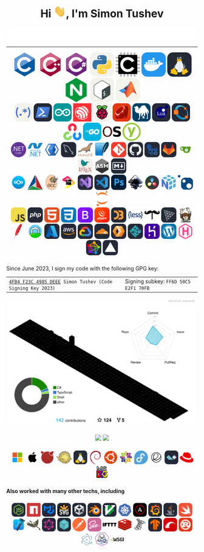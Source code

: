 <h1 align="center">Hi <img src="https://raw.githubusercontent.com/tushev/tushev/main/assets/icons/_hi.gif" width=32 height=32>, I'm Simon Tushev</h1>
<!--<h3 align="center">Researcher • Developer • IT Versatilist</h3>-->
<div align="center" >
	<picture width="500">
	  <source media="(prefers-color-scheme: dark)" srcset="https://raw.githubusercontent.com/tushev/tushev/main/assets/title/subheader-dark.svg" />
	  <source media="(prefers-color-scheme: light)" srcset="https://raw.githubusercontent.com/tushev/tushev/main/assets/title/subheader-light.svg" />
	  <img alt="profile-south-season-animate.svg" src="https://raw.githubusercontent.com/tushev/tushev/main/assets/title/subheader-light.svg" />
	</picture>
</div>

---------------------------------------

<div align="center">
  <img src="https://raw.githubusercontent.com/tushev/tushev/main/assets/icons/c-original.svg" height="64" alt="c"  />
  <img src="https://raw.githubusercontent.com/tushev/tushev/main/assets/icons/cplusplus-original.svg" height="64" alt="cplusplus"  />
  <img src="https://raw.githubusercontent.com/tushev/tushev/main/assets/icons/csharp-original.svg" height="64" alt="csharp"  />
  <img src="https://raw.githubusercontent.com/tushev/tushev/main/assets/icons/python-light.svg" height="64" alt="python"  />
  <img src="https://raw.githubusercontent.com/tushev/tushev/main/assets/icons/embeddedc-original.svg" height="64" alt="embeddedc"  />
  <img src="https://raw.githubusercontent.com/tushev/tushev/main/assets/icons/docker.svg"  height="64" alt="docker"  />
  <img src="https://raw.githubusercontent.com/tushev/tushev/main/assets/icons/linux.svg"  height="64" alt="linux"  />
  <img src="https://raw.githubusercontent.com/tushev/tushev/main/assets/icons/nginx.svg" height="64" alt="nginx"  />
  <img src="https://raw.githubusercontent.com/tushev/tushev/main/assets/icons/bash-light.svg"  height="64" alt="bash"  />
  <img src="https://raw.githubusercontent.com/tushev/tushev/main/assets/icons/matlab-light.svg"  height="64" alt="matlab"  />
</div>


<div align="center">
  <img src="https://raw.githubusercontent.com/tushev/tushev/main/assets/icons/regex-light.svg"  height="48" alt="regex"  />
  <img src="https://raw.githubusercontent.com/tushev/tushev/main/assets/icons/powershell.svg"  height="48" alt="powershell"  />
  <img src="https://raw.githubusercontent.com/tushev/tushev/main/assets/icons/arduino.svg"  height="48" alt="arduino"  />
  <img src="https://raw.githubusercontent.com/tushev/tushev/main/assets/icons/espressif.svg"  height="48" alt="ESP32"  />
  <img src="https://raw.githubusercontent.com/tushev/tushev/main/assets/icons/raspberrypi-light.svg"  height="48" alt="raspberrypi"  />
  <img src="https://raw.githubusercontent.com/tushev/tushev/main/assets/icons/ruby.svg"  height="48" alt="ruby"  />
  <img src="https://raw.githubusercontent.com/tushev/tushev/main/assets/icons/perl.svg"  height="48" alt="perl"  />
  <img src="https://raw.githubusercontent.com/tushev/tushev/main/assets/icons/lua.svg"  height="48" alt="lua"  />
  <img src="https://raw.githubusercontent.com/tushev/tushev/main/assets/icons/octave.svg"  height="48" alt="octave"  />
  <img src="https://raw.githubusercontent.com/tushev/tushev/main/assets/icons/opencv-original.svg" height="48" alt="opencv"  />
  <img src="https://raw.githubusercontent.com/tushev/tushev/main/assets/icons/go.svg"  height="48" alt="go"  />
  <img src="https://raw.githubusercontent.com/tushev/tushev/main/assets/icons/openssl.svg"  height="48" alt="openssl"  />
  <img src="https://raw.githubusercontent.com/tushev/tushev/main/assets/icons/yubico.svg"  height="48" alt="Yubikey"  />
</div>

<div align="center">
  <img src="https://raw.githubusercontent.com/tushev/tushev/main/assets/icons/dotnetcore-original.svg" height="40" alt="dotnetcore"  />
  <img src="https://raw.githubusercontent.com/tushev/tushev/main/assets/icons/dot-net-plain-wordmark.svg" height="40" alt="dot-net"  />
  <img src="https://raw.githubusercontent.com/tushev/tushev/main/assets/icons/xaml.png" alt="XAML" height="40" />
  <img src="https://raw.githubusercontent.com/tushev/tushev/main/assets/icons/mysql.svg"  height="40" alt="mysql"  />
  <img src="https://raw.githubusercontent.com/tushev/tushev/main/assets/icons/mariadb.png" alt="Maria DB" height="40" />
  <img src="https://raw.githubusercontent.com/tushev/tushev/main/assets/icons/sqlite-original.svg" height="40" alt="sqlite"  />
  <img src="https://raw.githubusercontent.com/tushev/tushev/main/assets/icons/git.svg"  height="40" alt="git"  />
  <img src="https://raw.githubusercontent.com/tushev/tushev/main/assets/icons/github.svg"  height="40" alt="github"  />
  <img src="https://raw.githubusercontent.com/tushev/tushev/main/assets/icons/githubactions.svg"  height="40" alt="githubactions"  />
  <img src="https://raw.githubusercontent.com/tushev/tushev/main/assets/icons/gitlab.svg"  height="40" alt="gitlab"  />
  <img src="https://raw.githubusercontent.com/tushev/tushev/main/assets/icons/gitea.svg"  height="40" alt="gitea"  />
  <img src="https://raw.githubusercontent.com/tushev/tushev/main/assets/icons/latex-light.svg"  height="40" alt="latex"  />
  <img src="https://raw.githubusercontent.com/tushev/tushev/main/assets/icons-orig/asm.svg"  height="40" alt="asm"  />
  <img src="https://raw.githubusercontent.com/tushev/tushev/main/assets/icons/md.svg"  height="40" alt="markdown"  />
  <br/>
  <img src="https://raw.githubusercontent.com/tushev/tushev/main/assets/icons/nextcloud-round.svg" height="40" alt="nextcloud"  />
  <img src="https://raw.githubusercontent.com/tushev/tushev/main/assets/icons/cmake-original.svg" height="40" alt="cmake"  />
  <img src="https://raw.githubusercontent.com/tushev/tushev/main/assets/icons/gcc-original.svg" height="40" alt="gcc"  />
  <img src="https://raw.githubusercontent.com/tushev/tushev/main/assets/icons/jetbrains-original.svg" height="40" alt="jetbrains"  />
  <img src="https://raw.githubusercontent.com/tushev/tushev/main/assets/icons/visualstudio.svg"  height="40" alt="visualstudio"  />
  <img src="https://raw.githubusercontent.com/tushev/tushev/main/assets/icons/vscode.svg"  height="40" alt="vscode"  />
  <img src="https://raw.githubusercontent.com/tushev/tushev/main/assets/icons/ps.svg"  height="40" alt="adobephotoshop"  />
  <img src="https://raw.githubusercontent.com/tushev/tushev/main/assets/icons/inkscape-original.svg" height="40" alt="inkscape"  />
  <img src="https://raw.githubusercontent.com/tushev/tushev/main/assets/icons/davinci-resolve.svg" height="40" alt="DaVinci Resolve"  />
  <img src="https://raw.githubusercontent.com/tushev/tushev/main/assets/icons/numpy-original.svg" height="40" alt="numpy"  />
  <img src="https://raw.githubusercontent.com/tushev/tushev/main/assets/icons/nuget-original.svg" height="40" alt="nuget"  />
  <img src="https://raw.githubusercontent.com/tushev/tushev/main/assets/icons/jupyter.svg" height="40" alt="jupyter"  />
</div>
<!--<h5 align="center">Web/Dev stack</h4>-->
<div align="center">
  <img src="https://raw.githubusercontent.com/tushev/tushev/main/assets/icons/js.svg"  height="40" alt="javascript"  />
  <img src="https://raw.githubusercontent.com/tushev/tushev/main/assets/icons/php.svg"  height="40" alt="php"  />
  <img src="https://raw.githubusercontent.com/tushev/tushev/main/assets/icons/html.svg"  height="40" alt="html5"  />
  <img src="https://raw.githubusercontent.com/tushev/tushev/main/assets/icons/css.svg"  height="40" alt="css3"  />
  <img src="https://raw.githubusercontent.com/tushev/tushev/main/assets/icons/bootstrap.svg"  height="40" alt="bootstrap"  />
  <img src="https://raw.githubusercontent.com/tushev/tushev/main/assets/icons/jquery.svg"  height="40" alt="jquery"  />
  <img src="https://raw.githubusercontent.com/tushev/tushev/main/assets/icons/d3.svg" height="40" alt="d3js"  />
  <img src="https://raw.githubusercontent.com/tushev/tushev/main/assets/icons/less-plain-wordmark.svg" height="40" alt="less"  />
  <img src="https://raw.githubusercontent.com/tushev/tushev/main/assets/icons/handlebars.svg" height="40" alt="handlebars"  />
  <img src="https://raw.githubusercontent.com/tushev/tushev/main/assets/icons/threejs.svg"  height="40" alt="threejs"  />
  <img src="https://raw.githubusercontent.com/tushev/tushev/main/assets/icons/composer-original.svg" height="40" alt="composer"  />
</div>
<div align="center">
  <img src="https://raw.githubusercontent.com/tushev/tushev/main/assets/icons/apache.svg" height="40" alt="apache"  />
  <img src="https://raw.githubusercontent.com/tushev/tushev/main/assets/icons/caddy.svg" height="40" alt="caddy"  />
  <img src="https://raw.githubusercontent.com/tushev/tushev/main/assets/icons/azure.svg"  height="40" alt="azure"  />
  <img src="https://raw.githubusercontent.com/tushev/tushev/main/assets/icons/aws.svg"  height="40" alt="amazonwebservices"  />
  <img src="https://raw.githubusercontent.com/tushev/tushev/main/assets/icons/gcp.svg"  height="40" alt="googlecloud"  />
  <img src="https://raw.githubusercontent.com/tushev/tushev/main/assets/icons/cloudflare.svg"  height="40" alt="cloudflare"  />
  <img src="https://raw.githubusercontent.com/tushev/tushev/main/assets/icons/workers.svg"  height="40" alt="workers"  />
  <img src="https://raw.githubusercontent.com/tushev/tushev/main/assets/icons/netlify.svg"  height="40" alt="netlify"  />
  <img src="https://raw.githubusercontent.com/tushev/tushev/main/assets/icons/heroku.svg"  height="40" alt="heroku"  />
  <img src="https://raw.githubusercontent.com/tushev/tushev/main/assets/icons/wordpress.svg"  height="40" alt="wordpress"  />
  <img src="https://raw.githubusercontent.com/tushev/tushev/main/assets/icons/hugo.svg" height="40" alt="hugo"  />
  <img src="https://raw.githubusercontent.com/tushev/tushev/main/assets/icons/fediverse.svg"  height="40" alt="fediverse"  />
  <img src="https://raw.githubusercontent.com/tushev/tushev/main/assets/icons/vercel.svg"  height="40" alt="vercel"  />
</div>

###
<p align="left">
Since June 2023, I sign my code with the following GPG key:
<table>
<tr>
<td><code><a href="https://keyserver.ubuntu.com/pks/lookup?search=4FB4F23C4985DEEE&fingerprint=on&op=index">4FB4 F23C 4985 DEEE</a> Simon Tushev (Code Signing Key 2023)</code></td>
<td>Signing subkey: <code>FF6D 50C5 E2F1 70FB</code></td>
</tr>
</table>
</p>

<p align="center" >
	<picture width="500">
	  <source media="(prefers-color-scheme: dark)" srcset="https://raw.githubusercontent.com/tushev/tushev/output-3d/3d-contrib-profile-night.svg" />
	  <source media="(prefers-color-scheme: light)" srcset="https://raw.githubusercontent.com/tushev/tushev/output-3d/3d-contrib-profile-day.svg" />
	  <img alt="profile-south-season-animate.svg" src="https://raw.githubusercontent.com/tushev/tushev/output-3d/3d-contrib-profile-day.svg" />
	</picture>
</p>

<!--
###

<div align="left">
  <img src="https://raw.githubusercontent.com/tushev/tushev/main/assets/icons/twitter.svg" width="52" height="40" alt="twitter"  />
  <img src="https://raw.githubusercontent.com/tushev/tushev/main/assets/icons/reddit.svg" width="52" height="40" alt="reddit"  />
  <img src="https://raw.githubusercontent.com/tushev/tushev/main/assets/icons/keybase.svg" width="52" height="40" alt="keybase"  />
</div>
-->





###


<!-- -------------------------------------------------------------- -->

<!--
<p align="center" >
	<picture>
	  <source media="(prefers-color-scheme: dark)" srcset="https://raw.githubusercontent.com/tushev/tushev/output-snake/github-contribution-grid-snake-dark.svg" />
	  <source media="(prefers-color-scheme: light)" srcset="https://raw.githubusercontent.com/tushev/tushev/output-snake/github-contribution-grid-snake.svg" />
	  <img alt="github-snake" src="https://raw.githubusercontent.com/tushev/tushev/output-snake/github-contribution-grid-snake.svg" />
	</picture>
</p>
-->
<p align="center" >
      <!-- Stats -->
      <picture width="437">
          <source
            srcset="https://github-readme-stats.vercel.app/api?username=tushev&show_icons=true&count_private=true&card_width=437&theme=dark"
            media="(prefers-color-scheme: dark)"
          />
          <source
            srcset="https://github-readme-stats.vercel.app/api?username=tushev&show_icons=true&count_private=true&card_width=437"
            media="(prefers-color-scheme: light), (prefers-color-scheme: no-preference)"
          />
          <img width="437" src="https://github-readme-stats.vercel.app/api?username=tushev&show_icons=true&count_private=true&card_width=437" />
      </picture>
      <!-- Streak -->
      <picture width="400">
          <source
            srcset="https://github-readme-streak-stats.herokuapp.com/?user=tushev&show_icons=true&count_private=true&card_width=400&theme=dark"
            media="(prefers-color-scheme: dark)"
          />
          <source
            srcset="https://github-readme-streak-stats.herokuapp.com/?user=tushev&show_icons=true&count_private=true&card_width=400"
            media="(prefers-color-scheme: light), (prefers-color-scheme: no-preference)"
          />
          <img width="400" src="https://github-readme-streak-stats.herokuapp.com/?user=tushev&show_icons=true&count_private=true&card_width=400" />
      </picture>
</p>

<!-- Metrics -->
<!--
<p align="center" >

      <picture width="840">
	<img width="840" src="">
      </picture>
</p>
-->

###


<!-- -------------------------------------------------------------- -->


<div align="center">
  <img src="https://raw.githubusercontent.com/tushev/tushev/main/assets/icons/microsoft.svg" height="36" alt="microsoft windows"  />
  <img src="https://raw.githubusercontent.com/tushev/tushev/main/assets/icons/apple.svg" height="36" alt="apple"  />
  <img src="https://raw.githubusercontent.com/tushev/tushev/main/assets/icons/freebsd.svg" height="36" alt="freebsd"  />
  <img src="https://raw.githubusercontent.com/tushev/tushev/main/assets/icons/openbsd.svg" height="36" alt="openbsd"  />
  <img src="https://raw.githubusercontent.com/tushev/tushev/main/assets/icons/linux.svg"  height="36" alt="linux"  />
  <img src="https://raw.githubusercontent.com/tushev/tushev/main/assets/icons/debian.svg" height="36" alt="debian"  />
  <img src="https://raw.githubusercontent.com/tushev/tushev/main/assets/icons/ubuntu-plain.svg" height="36" alt="ubuntu"  />
  <img src="https://raw.githubusercontent.com/tushev/tushev/main/assets/icons/centos-original.svg" height="36" alt="centos"  />
  <img src="https://raw.githubusercontent.com/tushev/tushev/main/assets/icons/fedora.svg" height="36" alt="fedora"  />
  <img src="https://raw.githubusercontent.com/tushev/tushev/main/assets/icons/elementaryos.svg" height="36" alt="Elementary OS"  />
  <img src="https://raw.githubusercontent.com/tushev/tushev/main/assets/icons/alpinejs.svg"  height="36" alt="alpinelinux"  />
  <img src="https://raw.githubusercontent.com/tushev/tushev/main/assets/icons/redhat.svg" height="36" alt="redhat"  />
  <img src="https://raw.githubusercontent.com/tushev/tushev/main/assets/icons/msdos-original.svg" height="36" alt="msdos"  />
</div>

<h4 align="left">Also worked with many other techs, including</h4>

###

<div align="center">
  <img src="https://raw.githubusercontent.com/tushev/tushev/main/assets/icons/nodejs.svg"  height="36" alt="nodejs"  />
  <img src="https://raw.githubusercontent.com/tushev/tushev/main/assets/icons/npm.svg" height="36" alt="npm"  />
  <img src="https://raw.githubusercontent.com/tushev/tushev/main/assets/icons/materialui.svg"  height="36" alt="materialui"  />
  <img src="https://raw.githubusercontent.com/tushev/tushev/main/assets/icons/svg.svg"  height="36" alt="svg"  />
  <img src="https://raw.githubusercontent.com/tushev/tushev/main/assets/icons/unity.svg"  height="36" alt="unity"  />
  <img src="https://raw.githubusercontent.com/tushev/tushev/main/assets/icons/blender.svg"  height="36" alt="blender"  />
  <img src="https://raw.githubusercontent.com/tushev/tushev/main/assets/icons/vim.svg"  height="36" alt="vim"  />
  <img src="https://raw.githubusercontent.com/tushev/tushev/main/assets/icons/kubernetes-plain.svg" height="36" alt="kubernetes"  />
  <img src="https://raw.githubusercontent.com/tushev/tushev/main/assets/icons/ansible.svg"  height="36" alt="ansible"  />
  <img src="https://raw.githubusercontent.com/tushev/tushev/main/assets/icons/grafana.svg"  height="36" alt="grafana"  />
  <img src="https://raw.githubusercontent.com/tushev/tushev/main/assets/icons/java.svg"  height="36" alt="java"  />
  <img src="https://raw.githubusercontent.com/tushev/tushev/main/assets/icons/swift.svg"  height="36" alt="swift"  />
  <img src="https://raw.githubusercontent.com/tushev/tushev/main/assets/icons/xcode-original.svg" height="36" alt="xcode"  />
  <img src="https://raw.githubusercontent.com/tushev/tushev/main/assets/icons/gimp.svg" height="36" alt="gimp"  />
  <img src="https://raw.githubusercontent.com/tushev/tushev/main/assets/icons/graphql.svg"  height="36" alt="graphql"  />
  <img src="https://raw.githubusercontent.com/tushev/tushev/main/assets/icons/ipfs.svg"  height="36" alt="ipfs"  />
  <img src="https://raw.githubusercontent.com/tushev/tushev/main/assets/icons/postman.svg" height="36" alt="postman"  />
  <img src="https://raw.githubusercontent.com/tushev/tushev/main/assets/icons/sass.svg"  height="36" alt="sass"  />
  <img src="https://raw.githubusercontent.com/tushev/tushev/main/assets/icons/ifttt.svg" height="36" alt="ifttt"  />
  <img src="https://raw.githubusercontent.com/tushev/tushev/main/assets/icons/redis-original.svg" height="36" alt="redis"  />
  <img src="https://raw.githubusercontent.com/tushev/tushev/main/assets/icons/microsoftsqlserver-plain.svg" height="36" alt="microsoftsqlserver"  />
  <img src="https://raw.githubusercontent.com/tushev/tushev/main/assets/icons/tensorflow.svg"  height="36" alt="tensorflow"  />
  <img src="https://raw.githubusercontent.com/tushev/tushev/main/assets/icons/rails.svg"  height="36" alt="rails"  />
  <img src="https://raw.githubusercontent.com/tushev/tushev/main/assets/icons/rust.svg"  height="36" alt="rust"  />
  <img src="https://raw.githubusercontent.com/tushev/tushev/main/assets/icons/electron-original.svg" height="36" alt="electron"  />
  <img src="https://raw.githubusercontent.com/tushev/tushev/main/assets/icons/podman-original.svg" height="36" alt="podman"  />
  <img src="https://raw.githubusercontent.com/tushev/tushev/main/assets/icons/uwsgi-original.svg" height="36" alt="uwsgi"  />
</div>

